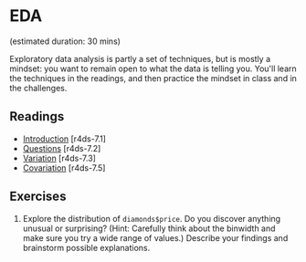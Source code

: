 # EDA
(estimated duration: 30 mins)

Exploratory data analysis is partly a set of techniques, but is mostly a
mindset: you want to remain open to what the data is telling you. You'll learn
the techniques in the readings, and then practice the mindset in class and in
the challenges.

## Readings

  * [Introduction](http://r4ds.had.co.nz/exploratory-data-analysis.html#introduction-3) [r4ds-7.1]
  * [Questions](http://r4ds.had.co.nz/exploratory-data-analysis.html#questions) [r4ds-7.2]
  * [Variation](http://r4ds.had.co.nz/exploratory-data-analysis.html#variation) [r4ds-7.3]
  * [Covariation](http://r4ds.had.co.nz/exploratory-data-analysis.html#covariation) [r4ds-7.5]

## Exercises

1.  Explore the distribution of `diamonds$price`. Do you discover anything
    unusual or surprising? (Hint: Carefully think about the binwidth and make
    sure you try a wide range of values.) Describe your findings and brainstorm
    possible explanations.


